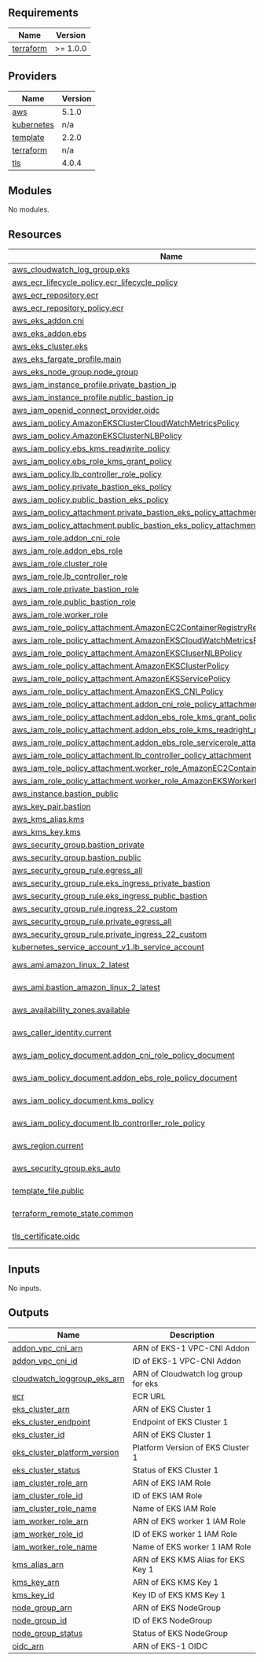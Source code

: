 <!-- BEGIN_TF_DOCS -->
## Requirements

| Name | Version |
|------|---------|
| <a name="requirement_terraform"></a> [terraform](#requirement\_terraform) | >= 1.0.0 |

## Providers

| Name | Version |
|------|---------|
| <a name="provider_aws"></a> [aws](#provider\_aws) | 5.1.0 |
| <a name="provider_kubernetes"></a> [kubernetes](#provider\_kubernetes) | n/a |
| <a name="provider_template"></a> [template](#provider\_template) | 2.2.0 |
| <a name="provider_terraform"></a> [terraform](#provider\_terraform) | n/a |
| <a name="provider_tls"></a> [tls](#provider\_tls) | 4.0.4 |

## Modules

No modules.

## Resources

| Name | Type |
|------|------|
| [aws_cloudwatch_log_group.eks](https://registry.terraform.io/providers/hashicorp/aws/latest/docs/resources/cloudwatch_log_group) | resource |
| [aws_ecr_lifecycle_policy.ecr_lifecycle_policy](https://registry.terraform.io/providers/hashicorp/aws/latest/docs/resources/ecr_lifecycle_policy) | resource |
| [aws_ecr_repository.ecr](https://registry.terraform.io/providers/hashicorp/aws/latest/docs/resources/ecr_repository) | resource |
| [aws_ecr_repository_policy.ecr](https://registry.terraform.io/providers/hashicorp/aws/latest/docs/resources/ecr_repository_policy) | resource |
| [aws_eks_addon.cni](https://registry.terraform.io/providers/hashicorp/aws/latest/docs/resources/eks_addon) | resource |
| [aws_eks_addon.ebs](https://registry.terraform.io/providers/hashicorp/aws/latest/docs/resources/eks_addon) | resource |
| [aws_eks_cluster.eks](https://registry.terraform.io/providers/hashicorp/aws/latest/docs/resources/eks_cluster) | resource |
| [aws_eks_fargate_profile.main](https://registry.terraform.io/providers/hashicorp/aws/latest/docs/resources/eks_fargate_profile) | resource |
| [aws_eks_node_group.node_group](https://registry.terraform.io/providers/hashicorp/aws/latest/docs/resources/eks_node_group) | resource |
| [aws_iam_instance_profile.private_bastion_ip](https://registry.terraform.io/providers/hashicorp/aws/latest/docs/resources/iam_instance_profile) | resource |
| [aws_iam_instance_profile.public_bastion_ip](https://registry.terraform.io/providers/hashicorp/aws/latest/docs/resources/iam_instance_profile) | resource |
| [aws_iam_openid_connect_provider.oidc](https://registry.terraform.io/providers/hashicorp/aws/latest/docs/resources/iam_openid_connect_provider) | resource |
| [aws_iam_policy.AmazonEKSClusterCloudWatchMetricsPolicy](https://registry.terraform.io/providers/hashicorp/aws/latest/docs/resources/iam_policy) | resource |
| [aws_iam_policy.AmazonEKSClusterNLBPolicy](https://registry.terraform.io/providers/hashicorp/aws/latest/docs/resources/iam_policy) | resource |
| [aws_iam_policy.ebs_kms_readwrite_policy](https://registry.terraform.io/providers/hashicorp/aws/latest/docs/resources/iam_policy) | resource |
| [aws_iam_policy.ebs_role_kms_grant_policy](https://registry.terraform.io/providers/hashicorp/aws/latest/docs/resources/iam_policy) | resource |
| [aws_iam_policy.lb_controller_role_policy](https://registry.terraform.io/providers/hashicorp/aws/latest/docs/resources/iam_policy) | resource |
| [aws_iam_policy.private_bastion_eks_policy](https://registry.terraform.io/providers/hashicorp/aws/latest/docs/resources/iam_policy) | resource |
| [aws_iam_policy.public_bastion_eks_policy](https://registry.terraform.io/providers/hashicorp/aws/latest/docs/resources/iam_policy) | resource |
| [aws_iam_policy_attachment.private_bastion_eks_policy_attachment](https://registry.terraform.io/providers/hashicorp/aws/latest/docs/resources/iam_policy_attachment) | resource |
| [aws_iam_policy_attachment.public_bastion_eks_policy_attachment](https://registry.terraform.io/providers/hashicorp/aws/latest/docs/resources/iam_policy_attachment) | resource |
| [aws_iam_role.addon_cni_role](https://registry.terraform.io/providers/hashicorp/aws/latest/docs/resources/iam_role) | resource |
| [aws_iam_role.addon_ebs_role](https://registry.terraform.io/providers/hashicorp/aws/latest/docs/resources/iam_role) | resource |
| [aws_iam_role.cluster_role](https://registry.terraform.io/providers/hashicorp/aws/latest/docs/resources/iam_role) | resource |
| [aws_iam_role.lb_controller_role](https://registry.terraform.io/providers/hashicorp/aws/latest/docs/resources/iam_role) | resource |
| [aws_iam_role.private_bastion_role](https://registry.terraform.io/providers/hashicorp/aws/latest/docs/resources/iam_role) | resource |
| [aws_iam_role.public_bastion_role](https://registry.terraform.io/providers/hashicorp/aws/latest/docs/resources/iam_role) | resource |
| [aws_iam_role.worker_role](https://registry.terraform.io/providers/hashicorp/aws/latest/docs/resources/iam_role) | resource |
| [aws_iam_role_policy_attachment.AmazonEC2ContainerRegistryReadOnly](https://registry.terraform.io/providers/hashicorp/aws/latest/docs/resources/iam_role_policy_attachment) | resource |
| [aws_iam_role_policy_attachment.AmazonEKSCloudWatchMetricsPolicy](https://registry.terraform.io/providers/hashicorp/aws/latest/docs/resources/iam_role_policy_attachment) | resource |
| [aws_iam_role_policy_attachment.AmazonEKSCluserNLBPolicy](https://registry.terraform.io/providers/hashicorp/aws/latest/docs/resources/iam_role_policy_attachment) | resource |
| [aws_iam_role_policy_attachment.AmazonEKSClusterPolicy](https://registry.terraform.io/providers/hashicorp/aws/latest/docs/resources/iam_role_policy_attachment) | resource |
| [aws_iam_role_policy_attachment.AmazonEKSServicePolicy](https://registry.terraform.io/providers/hashicorp/aws/latest/docs/resources/iam_role_policy_attachment) | resource |
| [aws_iam_role_policy_attachment.AmazonEKS_CNI_Policy](https://registry.terraform.io/providers/hashicorp/aws/latest/docs/resources/iam_role_policy_attachment) | resource |
| [aws_iam_role_policy_attachment.addon_cni_role_policy_attachment](https://registry.terraform.io/providers/hashicorp/aws/latest/docs/resources/iam_role_policy_attachment) | resource |
| [aws_iam_role_policy_attachment.addon_ebs_role_kms_grant_policy_attachment](https://registry.terraform.io/providers/hashicorp/aws/latest/docs/resources/iam_role_policy_attachment) | resource |
| [aws_iam_role_policy_attachment.addon_ebs_role_kms_readright_policy_attachment](https://registry.terraform.io/providers/hashicorp/aws/latest/docs/resources/iam_role_policy_attachment) | resource |
| [aws_iam_role_policy_attachment.addon_ebs_role_servicerole_attachment](https://registry.terraform.io/providers/hashicorp/aws/latest/docs/resources/iam_role_policy_attachment) | resource |
| [aws_iam_role_policy_attachment.lb_controller_policy_attachment](https://registry.terraform.io/providers/hashicorp/aws/latest/docs/resources/iam_role_policy_attachment) | resource |
| [aws_iam_role_policy_attachment.worker_role_AmazonEC2ContainerRegistryReadOnly](https://registry.terraform.io/providers/hashicorp/aws/latest/docs/resources/iam_role_policy_attachment) | resource |
| [aws_iam_role_policy_attachment.worker_role_AmazonEKSWorkerNodePolicy](https://registry.terraform.io/providers/hashicorp/aws/latest/docs/resources/iam_role_policy_attachment) | resource |
| [aws_instance.bastion_public](https://registry.terraform.io/providers/hashicorp/aws/latest/docs/resources/instance) | resource |
| [aws_key_pair.bastion](https://registry.terraform.io/providers/hashicorp/aws/latest/docs/resources/key_pair) | resource |
| [aws_kms_alias.kms](https://registry.terraform.io/providers/hashicorp/aws/latest/docs/resources/kms_alias) | resource |
| [aws_kms_key.kms](https://registry.terraform.io/providers/hashicorp/aws/latest/docs/resources/kms_key) | resource |
| [aws_security_group.bastion_private](https://registry.terraform.io/providers/hashicorp/aws/latest/docs/resources/security_group) | resource |
| [aws_security_group.bastion_public](https://registry.terraform.io/providers/hashicorp/aws/latest/docs/resources/security_group) | resource |
| [aws_security_group_rule.egress_all](https://registry.terraform.io/providers/hashicorp/aws/latest/docs/resources/security_group_rule) | resource |
| [aws_security_group_rule.eks_ingress_private_bastion](https://registry.terraform.io/providers/hashicorp/aws/latest/docs/resources/security_group_rule) | resource |
| [aws_security_group_rule.eks_ingress_public_bastion](https://registry.terraform.io/providers/hashicorp/aws/latest/docs/resources/security_group_rule) | resource |
| [aws_security_group_rule.ingress_22_custom](https://registry.terraform.io/providers/hashicorp/aws/latest/docs/resources/security_group_rule) | resource |
| [aws_security_group_rule.private_egress_all](https://registry.terraform.io/providers/hashicorp/aws/latest/docs/resources/security_group_rule) | resource |
| [aws_security_group_rule.private_ingress_22_custom](https://registry.terraform.io/providers/hashicorp/aws/latest/docs/resources/security_group_rule) | resource |
| [kubernetes_service_account_v1.lb_service_account](https://registry.terraform.io/providers/hashicorp/kubernetes/latest/docs/resources/service_account_v1) | resource |
| [aws_ami.amazon_linux_2_latest](https://registry.terraform.io/providers/hashicorp/aws/latest/docs/data-sources/ami) | data source |
| [aws_ami.bastion_amazon_linux_2_latest](https://registry.terraform.io/providers/hashicorp/aws/latest/docs/data-sources/ami) | data source |
| [aws_availability_zones.available](https://registry.terraform.io/providers/hashicorp/aws/latest/docs/data-sources/availability_zones) | data source |
| [aws_caller_identity.current](https://registry.terraform.io/providers/hashicorp/aws/latest/docs/data-sources/caller_identity) | data source |
| [aws_iam_policy_document.addon_cni_role_policy_document](https://registry.terraform.io/providers/hashicorp/aws/latest/docs/data-sources/iam_policy_document) | data source |
| [aws_iam_policy_document.addon_ebs_role_policy_document](https://registry.terraform.io/providers/hashicorp/aws/latest/docs/data-sources/iam_policy_document) | data source |
| [aws_iam_policy_document.kms_policy](https://registry.terraform.io/providers/hashicorp/aws/latest/docs/data-sources/iam_policy_document) | data source |
| [aws_iam_policy_document.lb_controrller_role_policy](https://registry.terraform.io/providers/hashicorp/aws/latest/docs/data-sources/iam_policy_document) | data source |
| [aws_region.current](https://registry.terraform.io/providers/hashicorp/aws/latest/docs/data-sources/region) | data source |
| [aws_security_group.eks_auto](https://registry.terraform.io/providers/hashicorp/aws/latest/docs/data-sources/security_group) | data source |
| [template_file.public](https://registry.terraform.io/providers/hashicorp/template/latest/docs/data-sources/file) | data source |
| [terraform_remote_state.common](https://registry.terraform.io/providers/hashicorp/terraform/latest/docs/data-sources/remote_state) | data source |
| [tls_certificate.oidc](https://registry.terraform.io/providers/hashicorp/tls/latest/docs/data-sources/certificate) | data source |

## Inputs

No inputs.

## Outputs

| Name | Description |
|------|-------------|
| <a name="output_addon_vpc_cni_arn"></a> [addon\_vpc\_cni\_arn](#output\_addon\_vpc\_cni\_arn) | ARN of EKS-1 VPC-CNI Addon |
| <a name="output_addon_vpc_cni_id"></a> [addon\_vpc\_cni\_id](#output\_addon\_vpc\_cni\_id) | ID of EKS-1 VPC-CNI Addon |
| <a name="output_cloudwatch_loggroup_eks_arn"></a> [cloudwatch\_loggroup\_eks\_arn](#output\_cloudwatch\_loggroup\_eks\_arn) | ARN of Cloudwatch log group for eks |
| <a name="output_ecr"></a> [ecr](#output\_ecr) | ECR URL |
| <a name="output_eks_cluster_arn"></a> [eks\_cluster\_arn](#output\_eks\_cluster\_arn) | ARN of EKS Cluster 1 |
| <a name="output_eks_cluster_endpoint"></a> [eks\_cluster\_endpoint](#output\_eks\_cluster\_endpoint) | Endpoint of EKS Cluster 1 |
| <a name="output_eks_cluster_id"></a> [eks\_cluster\_id](#output\_eks\_cluster\_id) | ARN of EKS Cluster 1 |
| <a name="output_eks_cluster_platform_version"></a> [eks\_cluster\_platform\_version](#output\_eks\_cluster\_platform\_version) | Platform Version of EKS Cluster 1 |
| <a name="output_eks_cluster_status"></a> [eks\_cluster\_status](#output\_eks\_cluster\_status) | Status of EKS Cluster 1 |
| <a name="output_iam_cluster_role_arn"></a> [iam\_cluster\_role\_arn](#output\_iam\_cluster\_role\_arn) | ARN of EKS IAM Role |
| <a name="output_iam_cluster_role_id"></a> [iam\_cluster\_role\_id](#output\_iam\_cluster\_role\_id) | ID of EKS IAM Role |
| <a name="output_iam_cluster_role_name"></a> [iam\_cluster\_role\_name](#output\_iam\_cluster\_role\_name) | Name of EKS IAM Role |
| <a name="output_iam_worker_role_arn"></a> [iam\_worker\_role\_arn](#output\_iam\_worker\_role\_arn) | ARN of EKS worker 1 IAM Role |
| <a name="output_iam_worker_role_id"></a> [iam\_worker\_role\_id](#output\_iam\_worker\_role\_id) | ID of EKS worker 1 IAM Role |
| <a name="output_iam_worker_role_name"></a> [iam\_worker\_role\_name](#output\_iam\_worker\_role\_name) | Name of EKS worker 1 IAM Role |
| <a name="output_kms_alias_arn"></a> [kms\_alias\_arn](#output\_kms\_alias\_arn) | ARN of EKS KMS Alias for EKS Key 1 |
| <a name="output_kms_key_arn"></a> [kms\_key\_arn](#output\_kms\_key\_arn) | ARN of EKS KMS Key 1 |
| <a name="output_kms_key_id"></a> [kms\_key\_id](#output\_kms\_key\_id) | Key ID of EKS KMS Key 1 |
| <a name="output_node_group_arn"></a> [node\_group\_arn](#output\_node\_group\_arn) | ARN of EKS NodeGroup |
| <a name="output_node_group_id"></a> [node\_group\_id](#output\_node\_group\_id) | ID of EKS NodeGroup |
| <a name="output_node_group_status"></a> [node\_group\_status](#output\_node\_group\_status) | Status of EKS NodeGroup |
| <a name="output_oidc_arn"></a> [oidc\_arn](#output\_oidc\_arn) | ARN of EKS-1 OIDC |
<!-- END_TF_DOCS -->